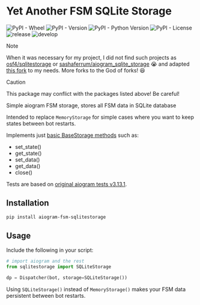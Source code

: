 # Yet Another FSM SQLite Storage

![PyPI - Wheel](https://img.shields.io/pypi/wheel/aiogram-fsm-sqlitestorage?logo=pypi)
![PyPI - Version](https://img.shields.io/pypi/v/aiogram-fsm-sqlitestorage?logo=pypi)
![PyPI - Python Version](https://img.shields.io/pypi/pyversions/aiogram-fsm-sqlitestorage?logo=pypi)
![PyPI - License](https://img.shields.io/pypi/l/aiogram-fsm-sqlitestorage?logo=pypi)
![release](https://github.com/Katulos/aiogram-fsm-sqlitestorage/actions/workflows/release.yml/badge.svg)
![develop](https://github.com/Katulos/aiogram-fsm-sqlitestorage/actions/workflows/develop.yml/badge.svg?branch=develop)

> [!NOTE]
> When it was necessary for my project, I did not find such projects as [osf4/sqlitestorage](https://github.com/osf4/sqlitestorage) or [sashaferrum/aiogram_sqlite_storage](https://github.com/sashaferrum/aiogram_sqlite_storage) :sob: and adapted [this fork](https://github.com/LehaSex/SQLiteStorage) to my needs.
> More forks to the God of forks! :laughing:

> [!CAUTION]
> This package may conflict with the packages listed above! Be careful!

Simple aiogram FSM storage, stores all FSM data in SQLite database

Intended to replace `MemoryStorage` for simple cases where you want to keep states between bot restarts.

Implements just [basic BaseStorage methods](https://docs.aiogram.dev/en/dev-3.x/dispatcher/finite_state_machine/storages.html#aiogram.fsm.storage.base.BaseStorage) such as:

- set_state()
- get_state()
- set_data()
- get_data()
- close()

Tests are based on [original aiogram tests v3.13.1](https://github.com/aiogram/aiogram/blob/v3.13.1/tests/test_contrib/test_fsm_storage/test_storage.py).

## Installation

```bash
pip install aiogram-fsm-sqlitestorage
```

## Usage

Include the following in your script:

```python
# import aiogram and the rest
from sqlitestorage import SQLiteStorage

dp = Dispatcher(bot, storage=SQLiteStorage())
```

Using `SQLiteStorage()` instead of `MemoryStorage()` makes your FSM data persistent between bot restarts.

